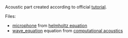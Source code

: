 Acoustic part created according to official [tutorial](https://jsdokken.com/dolfinx-tutorial/fem.html).

Files:

- [microphone](./microphone_pressure.py) from [helmholtz equation](https://jsdokken.com/dolfinx-tutorial/chapter2/helmholtz_code.html)
- [wave_equation](./wave_equation_2d.py) equation from [computational acoustics](https://github.com/spatialaudio/computational_acoustics)
